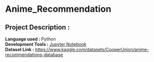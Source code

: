 # Anime_Recommendation

## Project Description : 

**Language used :** Python <br/>
**Development Tools :** [Jupyter Notebook](https://jupyter.org/) <br/>
**Dataset Link :** https://www.kaggle.com/datasets/CooperUnion/anime-recommendations-database 
